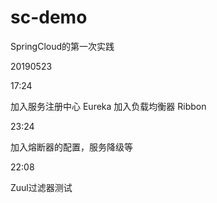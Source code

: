 # sc-demo
SpringCloud的第一次实践

20190523 

17:24

加入服务注册中心 Eureka
加入负载均衡器 Ribbon

23:24

加入熔断器的配置，服务降级等

22:08

Zuul过滤器测试